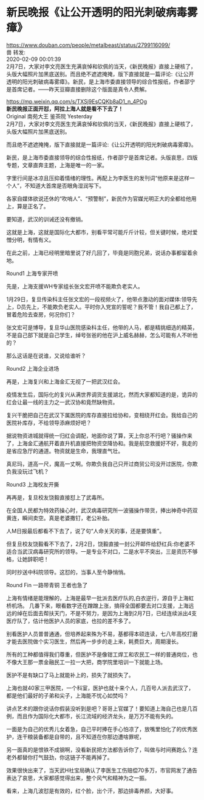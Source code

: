 # 新民晚报《让公开透明的阳光刺破病毒雾瘴》

https://www.douban.com/people/metalbeast/status/2799116099/   
兽 转发:  
2020-02-09 00:01:39  
2月7日，大家对李文亮医生充满哀悼和钦佩的当天，《新民晚报》直接上硬核了，头版大幅照片加黑底送别。而且绝不遮遮掩掩，版下直接就是一篇评论:《让公开透明的阳光刺破病毒雾瘴》。新民，是上海市委直接领导的综合性报纸，作者邵宁是首席记者。――昨天豆瓣直接删除这个版面是真令人费解。    


https://mp.weixin.qq.com/s/TXSj9EsCQKb8aD1_n_4POg   
**新民晚报正面开怼，阿拉上海人就是看不下去了！**  
Original 南苑大王 鉴茶院 Yesterday   
2月7日，大家对李文亮医生充满哀悼和钦佩的当天，《新民晚报》直接上硬核了，头版大幅照片加黑底送别。   

而且绝不遮遮掩掩，版下直接就是一篇评论:《让公开透明的阳光刺破病毒雾瘴》。

新民，是上海市委直接领导的综合性报纸，作者邵宁是首席记者。头版哀思，四版专题，文章直奔主题，上海是唯一的一家。

字里行间是冰凉且压抑着情绪的理性。再配上为李医生的发刊词“他原来是这样一个人”，不知道大首席是否眼角湿润写下。

各家自媒体欲说还休的“吹哨人”、“预警制”，新民作为官媒光明正大的全都给他用上，算是正名了。

要知道，武汉的训诫还没有撤销。

这就是上海，这就是国际化大都市，别看平常可能斤斤计较，但关键时候，绝对爱憎分明，有情有义。

在此之前，上海已经明里暗里说了好几回了，毕竟是同胞兄弟，说话办事都留着余地。

Round1 上海专家开喷

先是，上海支援WH专家组长张文宏开喷不能欺负老实人。

1月29日，复旦传染科主任张文宏的一段视频火了，他带点激动的面对媒体:领导先上，D员先上，不能欺负老实人。平时你入党宣的誓呢？我不管！我自己都上了，冒着危险去查房，何况你们？

张文宏可是博导，复旦华山医院感染科主任，他带的人马，都是精挑细选的精英，不是自己部下就是自己学生，绰号张爸的他在沪上威名赫赫，怎么可能有人不听他的？

那么这话是在说谁，又说给谁听？

Round2 上海企业进场

再是，上海复兴和上海金汇无视了一把武汉红会。

疫情发生后，国际化的复兴从满世界调货支援湖北，然而大家都知道的是，诡异的红会让最一线的主力之一武汉协和竟然缺物资。

复兴干脆把自己在武汉下属医院的库存直接拉给协和，变相绕开红会。我给自己的医院补库存，不给领导添麻烦好吧？

据说物资进城就得统一归红会调配，地面你说了算，天上你总不行吧？骚操作来了，上海金汇通航开着直升机直接把物资空降协和。我是航空救援好不好，我走的是省应急厅的通道。物资就是生命，我理直气壮。

真尼玛，道高一尺，魔高一丈啊。你欺负我自己只开过商贸公司没开过医院，你欺负我没玩过飞机？

Round3 上海校友开撕

再再是，复旦校友饶毅直接怼上了武毒所。

在全国人民都为特效药操心时，武汉病毒研究所一波骚操作带货，捧出神奇中药双黄连，瞬间卖空。真是老婆撒钉，老公补胎。

人M日报最后都看不下去了，说了句“人命关天的事，还是要慎重”。

但复旦校友饶毅看不下去了，2月2日，饶毅直接一封公开邮件给舒红兵:你老婆不适合当武汉病毒研究所的领导。一是专业不对口，二是水平不突出，三是资历不够格，让她辞职吧！

同时抄送中科院领导。这怼的，当事人至今静悄悄。

Round Fin 一路带青铜 王者也急了

上海有情绪是能理解的，上海是最早一批派去医疗队的,白衣逆行，源自于上海虹桥机场。
几番下来，眼看数字还在蹭蹭上涨，搞得全国都要去对口支援，上海远远的绰在后面去帮扶天门，不是不努力，是因为上海到2月7日，已经连续派出4支医疗队了，估计他医护人员的家底，也拉的差不多了。

别看医护人员普普通通，但培养起来殊为不易，基都得本硕连读，七八年高校打磨才能去医院做个实习医生，然后再一步步的走上来，耗费巨大，周期漫长。

所有的工种都值得我们尊重，但医护不是像钳工焊工和农民工一样的普通岗位，也不像大王那一票金融民工一拉一大把，商学院里培训一下就能上场。

医护不是有缺口了马上就能补上的，损失了就损失了。

上海也就40家三甲医院，一个科室，医护也就十来个人，几百号人派去武汉了，都是他们最好的子弟和尖子，上海能不忧心如焚吗？

讲点艺术的跟你说话你假装没听到是吧？哥哥上官媒了！要知道上海自己也是几百例，而且作为国际化大都市，长江流域的经济龙头，是万万不能有失的。

一面是为自己的优秀儿女着急，自己平时捧在手心怕凉了，放嘴里怕化了的优秀医护，连干粮装备都是自带的，且不知道在你那边遭啥罪呢，

另一面真的是恨铁不成钢啊，没看新民把方法都告诉你了，叫做与时间赛跑么？连老外都替你打气鼓劲，你这链子不能再掉了。

效果很快出来了，当天武H社宝局确认了李医生工伤赔偿70多万，市官网发了通告表达了哀思，大家都感觉得出来，整个风气和精神为之一振。

看来，上海几波怼是有效的，红个脸，出个汗，那边排毒养颜，大好事。
